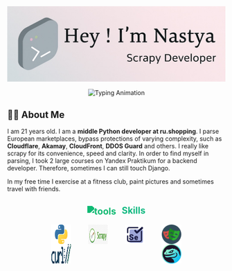 <p align="center">
  <img src="./github-header-image.png" alt="Header">
</p>

<p align="center">
  <img src="https://readme-typing-svg.demolab.com?font=Quicksand&pause=1000&color=888888&center=true&vCenter=true&width=500&lines=Python+Developer;Scrapy+Developer;Parsing+Expert" alt="Typing Animation" />
</p>

## 👨‍💻 About Me

I am 21 years old. I am a **middle Python developer at ru.shopping**. I parse European marketplaces, bypass protections of varying complexity, such as **Cloudflare**, **Akamay**, **CloudFront**, **DDOS Guard** and others. I really like scrapy for its convenience, speed and clarity. In order to find myself in parsing, I took 2 large courses on Yandex Praktikum for a backend developer. Therefore, sometimes I can still touch Django.

In my free time I exercise at a fitness club, paint pictures and sometimes travel with friends.

<h2 align="center" style="color: #10B981;">
  <img src="https://cdn-icons-png.flaticon.com/512/126/126472.png" alt="tools" width="28" height="28" style="vertical-align: middle; margin-right: 8px; filter: invert(49%) sepia(96%) saturate(726%) hue-rotate(112deg) brightness(90%) contrast(88%);">
  Skills
</h2>

<p align="center" style="display: flex; justify-content: space-between; align-items: center; max-width: 300px; margin: auto;">
  <img src="./python.png" alt="vscode" width="45" height="45"/>
  <img src="./scrapy.png" alt="intellij" width="45" height="45"/>
  <img src="./selenium.png" alt="git" width="45" height="45"/>
  <img src="./playwright" alt="figma" width="45" height="45"/>
</p>

<p align="center" style="display: flex; justify-content: space-between; align-items: center; max-width: 300px; margin: auto;">
  <img src="./curl.png" alt="vscode" width="45" height="45"/>
  <img src="./camoufox.jpeg" alt="intellij" width="45" height="45"/>
</p>

